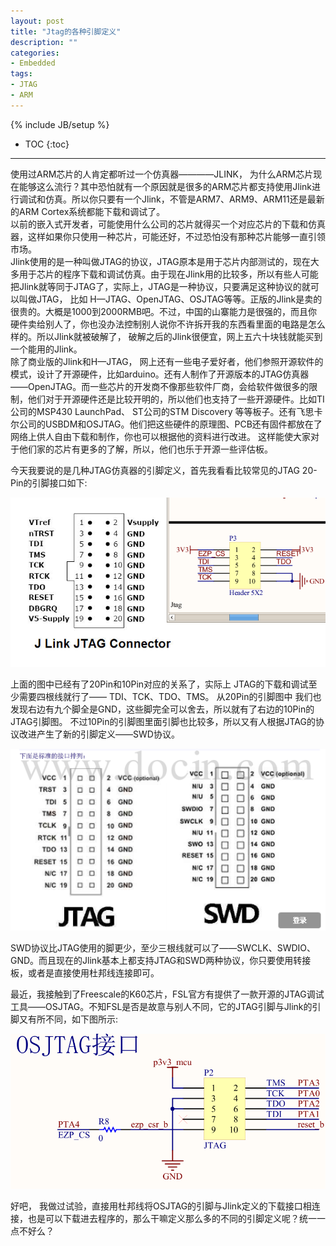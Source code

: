 ```yaml
---
layout: post
title: "Jtag的各种引脚定义"
description: ""
categories: 
- Embedded
tags:
- JTAG
- ARM
---
```

{% include JB/setup %}
* TOC
{:toc}
<hr/>

使用过ARM芯片的人肯定都听过一个仿真器————JLINK， 为什么ARM芯片现在能够这么流行？其中恐怕就有一个原因就是很多的ARM芯片都支持使用Jlink进行调试和仿真。所以你只要有一个Jlink，不管是ARM7、ARM9、ARM11还是最新的ARM Cortex系统都能下载和调试了。     
以前的嵌入式开发者，可能使用什么公司的芯片就得买一个对应芯片的下载和仿真器，这样如果你只使用一种芯片，可能还好，不过恐怕没有那种芯片能够一直引领市场。    
Jlink使用的是一种叫做JTAG的协议，JTAG原本是用于芯片内部测试的，现在大多用于芯片的程序下载和调试仿真。由于现在Jlink用的比较多，所以有些人可能把Jlink就等同于JTAG了，实际上，JTAG是一种协议，只要满足这种协议的就可以叫做JTAG， 比如 H—JTAG、OpenJTAG、OSJTAG等等。正版的Jlink是卖的很贵的。大概是1000到2000RMB吧。不过，中国的山寨能力是很强的，而且你硬件卖给别人了，你也没办法控制别人说你不许拆开我的东西看里面的电路是怎么样的。所以Jlink就被破解了， 破解之后的Jlink很便宜，网上五六十块钱就能买到一个能用的Jlink。       
除了商业版的Jlink和H—JTAG， 网上还有一些电子爱好者，他们参照开源软件的模式，设计了开源硬件，比如arduino。还有人制作了开源版本的JTAG仿真器——OpenJTAG。而一些芯片的开发商不像那些软件厂商，会给软件做很多的限制，他们对于开源硬件还是比较开明的，所以他们也支持了一些开源硬件。比如TI公司的MSP430 LaunchPad、 ST公司的STM Discovery 等等板子。还有飞思卡尔公司的USBDM和OSJTAG。他们把这些硬件的原理图、PCB还有固件都放在了网络上供人自由下载和制作，你也可以根据他的资料进行改进。 这样能使大家对于他们家的芯片有更多的了解，所以，他们也乐于开源一些评估板。

今天我要说的是几种JTAG仿真器的引脚定义，首先我看看比较常见的JTAG 20-Pin的引脚接口如下:

![JTAG引脚图](/images/jtag.png)

上面的图中已经有了20Pin和10Pin对应的关系了，实际上 JTAG的下载和调试至少需要四根线就行了—— TDI、TCK、TDO、TMS。 从20Pin的引脚图中 我们也发现右边有九个脚全是GND，这些脚完全可以舍去，所以就有了右边的10Pin的JTAG引脚图。 不过10Pin的引脚图里面引脚也比较多，所以又有人根据JTAG的协议改进产生了新的引脚定义——SWD协议。    

![JTAG & SWD](/images/jtag-swd.png)

SWD协议比JTAG使用的脚更少，至少三根线就可以了——SWCLK、SWDIO、GND。而且现在的Jlink基本上都支持JTAG和SWD两种协议，你只要使用转接板，或者是直接使用杜邦线连接即可。     
 
最近，我接触到了Freescale的K60芯片，FSL官方有提供了一款开源的JTAG调试工具——OSJTAG。不知FSL是否是故意与别人不同，它的JTAG引脚与Jlink的引脚又有所不同，如下图所示:   
 
 ![OSJTAG](/images/osjtag.png)
 

好吧， 我做过试验，直接用杜邦线将OSJTAG的引脚与Jlink定义的下载接口相连接，也是可以下载进去程序的，那么干嘛定义那么多的不同的引脚定义呢？统一一点不好么？


